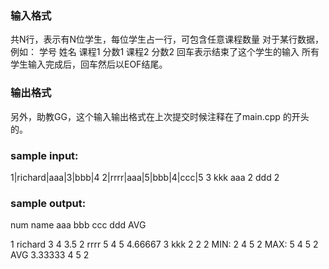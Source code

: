 ### 输入格式
共N行，表示有N位学生，每位学生占一行，可包含任意课程数量
对于某行数据，例如：
学号 姓名 课程1 分数1 课程2 分数2
回车表示结束了这个学生的输入
所有学生输入完成后，回车然后以EOF结尾。

### 输出格式

另外，助教GG，这个输入输出格式在上次提交时候注释在了main.cpp 的开头的。

### sample input:

 1|richard|aaa|3|bbb|4
 2|rrrr|aaa|5|bbb|4|ccc|5
 3 kkk aaa 2 ddd 2

### sample output:
num name    aaa     bbb     ccc     ddd     AVG

 1   richard 3       4                       3.5
 2   rrrr    5       4       5               4.66667
 3   kkk     2                       2       2
    MIN:    2       4       5       2
    MAX:    5       4       5       2
    AVG     3.33333 4       5       2
